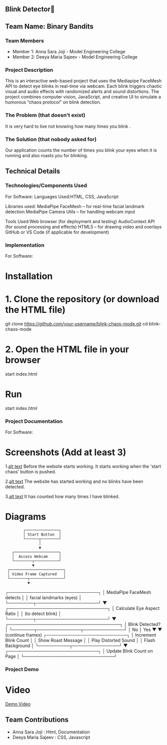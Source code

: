 ## Blink Detector🎯

## Team Name: Binary Bandits


### Team Members
- Member 1:  Anna Sara Joji - Model Engineering College
- Member 2: Deeya Maria Sajeev - Model Engineering College

### Project Description
This is an interactive web-based project that uses the Mediapipe FaceMesh API to detect eye blinks in real-time via webcam. Each blink triggers chaotic visual and audio effects with randomized alerts and sound distortions. The project combines computer vision, JavaScript, and creative UI to simulate a humorous “chaos protocol” on blink detection.

### The Problem (that doesn't exist)
It is very hard to live not knowing how many times you blink . 

### The Solution (that nobody asked for)
 Our application counts the number of times you blink your eyes when it is running and also roasts you for blinking.

## Technical Details
### Technologies/Components Used
For Software:
 Languages Used:HTML, CSS, JavaScript

 Libraries used: MediaPipe FaceMesh – for real-time facial landmark detection
                 MediaPipe Camera Utils – for handling webcam input

 Tools Used:Web browser (for deployment and testing)
           AudioContext API (for sound processing and effects)
           HTML5  – for drawing video and overlays
           GitHub or VS Code (if applicable for development)


### Implementation
For Software:
# Installation
#  1. Clone the repository (or download the HTML file)
git clone https://github.com/your-username/blink-chaos-mode.git
cd blink-chaos-mode
# 2. Open the HTML file in your browser
start index.html        
# Run
start index.html

### Project Documentation
For Software:

# Screenshots (Add at least 3)
1.[alt text](image.png)
  Before the website starts working. It starts working when the 'start chaos' button is pushed.

2.[alt text](image-1.png)
  The website has started working and no blinks have been detected.

3.[alt text](image-2.png)
  It has counted how many times I have blinked.
  
 
# Diagrams
            ┌───────────────┐
            │ Start Button  │
            └──────┬────────┘
                   │
                   ▼
       ┌────────────────────┐
       │  Access Webcam     │
       └────────┬───────────┘
                ▼
     ┌────────────────────────┐
     │ Video Frame Captured   │
     └────────┬───────────────┘
              ▼
   ┌─────────────────────────────┐
   │ MediaPipe FaceMesh detects  │
   │ facial landmarks (eyes)     │
   └────────┬────────────────────┘
            ▼
 ┌────────────────────────────────┐
 │ Calculate Eye Aspect Ratio     │
 │ (to detect blink)              │
 └────────┬───────────────────────┘
          ▼
 ┌────────────────────────────────────┐
 │ Blink Detected?                    │
 └───────┬──────────────┬─────────────┘
         │ No           │ Yes
         ▼              ▼
  (continue frames)   ┌──────────────────────────┐
                      │ Increment Blink Count    │
                      │ Show Roast Message       │
                      │ Play Distorted Sound     │
                      │ Flash Background         │
                      └──────────┬───────────────┘
                                 ▼
                  ┌─────────────────────────────┐
                  │ Update Blink Count on Page  │
                  └─────────────────────────────┘


### Project Demo
# Video
[Demo Video](https://drive.google.com/file/d/1nWfpwqVpbHm6bSMrUEPMwEJ1oy8jtZ7C/view?usp=sharing)


## Team Contributions
- Anna Sara Joji : Html, Documentation
- Deeya Maria Sajeev :  CSS, Javascript
 

 
